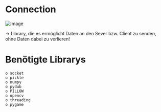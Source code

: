# Connection
![image](https://user-images.githubusercontent.com/87471423/128171382-69617967-bb53-468e-81e2-62d5eac8264d.png)

-> Library, die es ermöglicht Daten an den Sever bzw. Client zu senden, ohne Daten dabei zu verlieren!

# Benötigte Librarys
    o socket
    o pickle
    o numpy
    o pydub
    o PILLOW
    o opencv
    o threading
    o pygame
   
